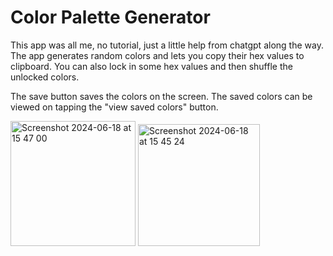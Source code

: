 # Color Palette Generator

This app was all me, no tutorial, just a little help from chatgpt along the way.
The app generates random colors and lets you copy their hex values to clipboard.
You can also lock in some hex values and then shuffle the unlocked colors.

The save button saves the colors on the screen. The saved colors can be viewed on tapping the "view saved colors" button.

<img width="200" alt="Screenshot 2024-06-18 at 15 47 00" src="https://github.com/YashavikaSingh/ColorSchemeGenerator/assets/65505787/c3acbc36-b1cc-495c-8f9f-769ff42c7f99">

<img width="195" alt="Screenshot 2024-06-18 at 15 45 24" src="https://github.com/YashavikaSingh/ColorSchemeGenerator/assets/65505787/c6ff3d04-a483-4244-ad0b-2c330ea96cc8">
